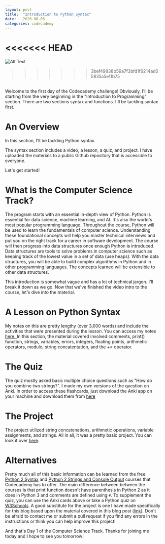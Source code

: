 ```yaml
---
layout: post
title:  "Introduction to Python Syntax"
date:   2020-06-06
categories: codecademy
---
```

<<<<<<< HEAD
=======
![Alt Text](https://imgs.xkcd.com/comics/python.png)
>>>>>>> 3bef49838b59a7f3bfd1f6214ad05835a5e11b75

<br>
Welcome to the first day of the Codecademy challenge! Obviously, I'll be starting from the very beginning in the "Introduction to Programming" section. There are two sections syntax and functions. I'll be tackling syntax first.

# An Overview
In this section, I'll be tackling Python syntax.

The syntax section includes a video, a lesson, a quiz, and project. I have uploaded the materials to a public Github repository that is accessible to everyone. 

Let's get started!

# What is the Computer Science Track? 
The program starts with an essential in-depth view of Python. Python is essential for data science, machine learning, and AI. It's also the world's most popular programming language. Throughout the course, Python will be used to learn the fundamentals of computer science. Understanding these foundational concepts will help you master technical interviews and put you on the right track for a career in software development. The course will then progress into data structures once enough Python is introduced. Data structures are tools to solve problems in computer science such as keeping track of the lowest value in a set of data (use heaps). With the data structures, you will be able to build complex algorithms in Python and in other programming languages. The concepts learned will be extensible to other data structures. 

This introduction is somewhat vague and has a lot of technical jargon. I'll break it down as we go. Now that we've finished the video intro to the course, let's dive into the material. 


# A Lesson on Python Syntax
My notes on this are pretty lengthy (over 3,000 words) and include the activities that were presented during the lesson. You can access my notes <a href = "https://github.com/aliciacodes/codecademy-notes/blob/master/computer-science-track/section-1/learn-python-3-syntax.md"> here. </a>
In this section, the material covered involved comments, print() function, strings, variables, errors, integers, floating points, arithmetic operators, modulo, string concatentation, and the += operator.

# The Quiz
The quiz mostly asked basic multiple choice questions such as "How do you combine two strings?". I made my own versions of the question on Anki. In order to access these flashcards, just download the Anki app on your machine and download them from <a href = "https://github.com/aliciacodes/codecademy-notes/blob/master/computer-science-track/section-1/Codecademy-Python-3-Syntax.apkg">here</a>

# The Project
The project utilized string concatenations, arithmetic operations, variable assignments, and strings. All in all, it was a pretty basic project. You can look it over <a href = "https://github.com/aliciacodes/codecademy-notes/blob/master/computer-science-track/section-1/lovely-loveseats.py">here</a>. 

# Alternatives
Pretty much all of this basic information can be learned from the free <a href = "https://www.codecademy.com/learn/learn-python/modules/learn-python-python-syntax-u-6">Python 2 Syntax</a>  and <a href = "https://www.codecademy.com/learn/learn-python/modules/learn-python-strings-and-console-output-u-4">Python 2 Strings and Console Output</a> courses that Codecademy has to offer. The main difference between between the courses is that print function doesn't have parenthesis in Python 2 as it does in Python 3 and comments are defined using `#`. To supplement the quiz, you can use the Anki cards above or take a Python quiz on <a href = "https://www.w3schools.com/quiztest/quiztest.asp?qtest=PYTHON">W3Schools</a>. A good substitute for the project is one I have made specifically for this blog based upon the material covered in this blog post (<a href = "https://github.com/aliciacodes/python-projects/blob/master/geocaching/geocaching.md">link</a>). Don't be afraid to contact me or submit a pull request if you find any errors in the instructions or think you can help improve this project! 

And that's Day 1 of the Computer Science Track. Thanks for joining me today and I hope to see you tomorrow!

